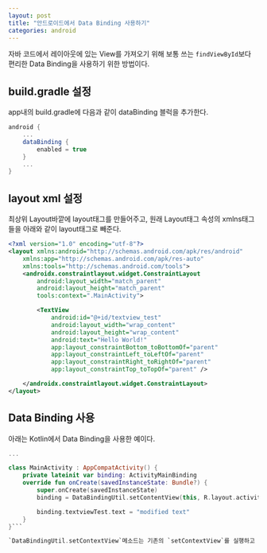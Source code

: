 ```yaml
---
layout: post
title: "안드로이드에서 Data Binding 사용하기"
categories: android
---
```


자바 코드에서 레이아웃에 있는 View를 가져오기 위해 보통 쓰는 `findViewById`보다 편리한
Data Binding을 사용하기 위한 방법이다.

## build.gradle 설정

app내의 build.gradle에 다음과 같이 dataBinding 블럭을 추가한다.

```groovy
android {
    ...
    dataBinding {
        enabled = true
    }
    ...
}
```

## layout xml 설정
최상위 Layout바깥에 layout태그를 만들어주고,
원래 Layout태그 속성의 xmlns태그들을 아래와 같이 layout태그로 빼준다.
```xml
<?xml version="1.0" encoding="utf-8"?>
<layout xmlns:android="http://schemas.android.com/apk/res/android"
    xmlns:app="http://schemas.android.com/apk/res-auto"
    xmlns:tools="http://schemas.android.com/tools">
    <androidx.constraintlayout.widget.ConstraintLayout
        android:layout_width="match_parent"
        android:layout_height="match_parent"
        tools:context=".MainActivity">

        <TextView
            android:id="@+id/textview_test"
            android:layout_width="wrap_content"
            android:layout_height="wrap_content"
            android:text="Hello World!"
            app:layout_constraintBottom_toBottomOf="parent"
            app:layout_constraintLeft_toLeftOf="parent"
            app:layout_constraintRight_toRightOf="parent"
            app:layout_constraintTop_toTopOf="parent" />

    </androidx.constraintlayout.widget.ConstraintLayout>
</layout>
```

## Data Binding 사용
아래는 Kotlin에서 Data Binding을 사용한 예이다.

```kotlin
...

class MainActivity : AppCompatActivity() {
    private lateinit var binding: ActivityMainBinding
    override fun onCreate(savedInstanceState: Bundle?) {
        super.onCreate(savedInstanceState)
        binding = DataBindingUtil.setContentView(this, R.layout.activity_main)

        binding.textviewTest.text = "modified text"
    }
}```

`DataBindingUtil.setContextView`메소드는 기존의 `setContextView`를 실행하고 DataBinding을 반환한다.
